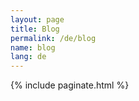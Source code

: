 ```yaml
---
layout: page
title: Blog
permalink: /de/blog
name: blog
lang: de
---
```


{% include paginate.html %}
